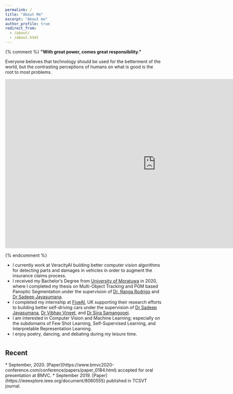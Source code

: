 ```yaml
---
permalink: /
title: "About Me"
excerpt: "About me"
author_profile: true
redirect_from: 
  - /about/
  - /about.html
---
```



{% comment %} 
**"With great power, comes great responsibility."** <br>

Everyone believes that technology should be used for the betterment of the world, but the contrasting perceptions of 
humans on what is good is the root to most problems.

<iframe width="966" height="543" src="https://www.youtube.com/embed/_m2dRDQEC1A" frameborder="0" allow="accelerometer; autoplay; clipboard-write; encrypted-media; gyroscope; picture-in-picture" allowfullscreen></iframe>
<br>

{% endcomment %}


* I currently work at VeracityAI building better computer vision algorithms for 
detecting parts and damages in vehicles in order to augment the insurance claims 
process.  
* I received my Bachelor’s Degree from [University of Moratuwa](https://uom.lk) in 
2020, where I completed my thesis on Multi-Object Tracking and PGM based Panoptic 
Segmentation under the supervision of [Dr. Ranga Rodrigo](http://ranga.staff.uom.lk) 
and [Dr Sadeep Jayasumana](http://www.robots.ox.ac.uk/~sadeep/).
* I completed my internship at [FiveAI](https://five.ai), UK supporting their research efforts to 
building better self-driving cars under the supervision of [Dr Sadeep Jayasumana](http://www.robots.ox.ac.uk/~sadeep/), 
[Dr Vibhav Vineet](http://vibhavvineet.info), and 
[Dr Sina Samangooei](https://scholar.google.com/citations?user=bOfKAGQAAAAJ&hl=en). 
* I am interested in Computer Vision and Machine Learning; especially on the 
subdomains of Few Shot Learning, Self-Supervised Learning, and Interpretable 
Representation Learning. 
* I enjoy poetry, dancing, and debating during my leisure time. 

<h2 style="margin-top: 40px;"> Recent </h2>
* September, 2020. [Paper](https://www.bmvc2020-conference.com/conference/papers/paper_0184.html) 
accepted for oral presentation at BMVC. 
* September 2019. [Paper](https://ieeexplore.ieee.org/document/8060555) published in TCSVT journal. 
